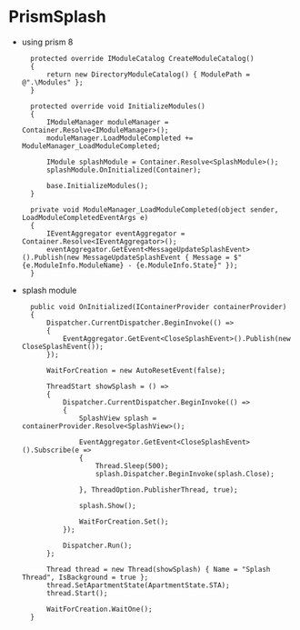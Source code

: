 # PrismSplash
- using prism 8

        protected override IModuleCatalog CreateModuleCatalog()
        {
            return new DirectoryModuleCatalog() { ModulePath = @".\Modules" };
        }

        protected override void InitializeModules()
        {
            IModuleManager moduleManager = Container.Resolve<IModuleManager>();
            moduleManager.LoadModuleCompleted += ModuleManager_LoadModuleCompleted;

            IModule splashModule = Container.Resolve<SplashModule>();
            splashModule.OnInitialized(Container);

            base.InitializeModules();
        }

        private void ModuleManager_LoadModuleCompleted(object sender, LoadModuleCompletedEventArgs e)
        {
            IEventAggregator eventAggregator = Container.Resolve<IEventAggregator>();
            eventAggregator.GetEvent<MessageUpdateSplashEvent>().Publish(new MessageUpdateSplashEvent { Message = $"{e.ModuleInfo.ModuleName} - {e.ModuleInfo.State}" });
        }


- splash module

        public void OnInitialized(IContainerProvider containerProvider)
        {
            Dispatcher.CurrentDispatcher.BeginInvoke(() =>
            {
                EventAggregator.GetEvent<CloseSplashEvent>().Publish(new CloseSplashEvent());
            });

            WaitForCreation = new AutoResetEvent(false);

            ThreadStart showSplash = () =>
            {
                Dispatcher.CurrentDispatcher.BeginInvoke(() =>
                {
                    SplashView splash = containerProvider.Resolve<SplashView>();

                    EventAggregator.GetEvent<CloseSplashEvent>().Subscribe(e =>
                    {
                        Thread.Sleep(500);
                        splash.Dispatcher.BeginInvoke(splash.Close);

                    }, ThreadOption.PublisherThread, true);                 

                    splash.Show();

                    WaitForCreation.Set();
                });

                Dispatcher.Run();
            };

            Thread thread = new Thread(showSplash) { Name = "Splash Thread", IsBackground = true };
            thread.SetApartmentState(ApartmentState.STA);
            thread.Start();

            WaitForCreation.WaitOne();
        }
